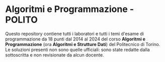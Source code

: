 # Algoritmi e Programmazione - POLITO
Questo repository contiene tutti i laboratori e tutti i temi d'esame di programmazione da 18 punti dal 2014 al 2024 del corso <b>Algoritmi e Programmazione</b> (ora <b>Algoritmi e Strutture Dati</b>) del Politecnico di Torino. </br>
Le soluzioni presenti non sono quelle ufficiali: sono state redatte dalla sottoscritta e non revisionate da alcun docente.
